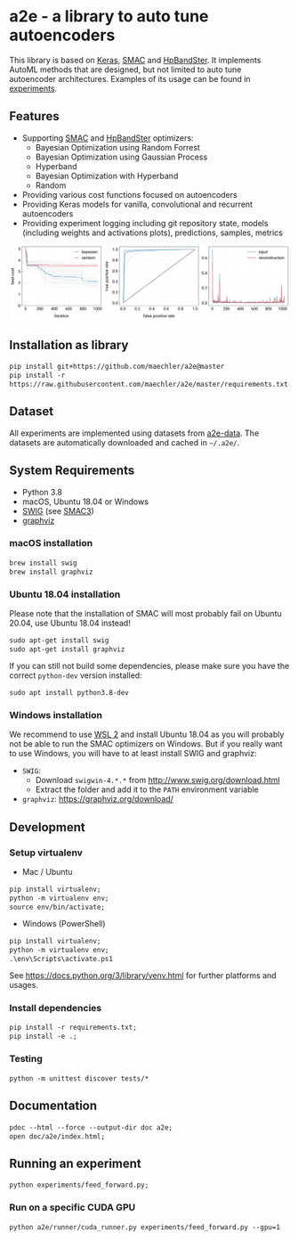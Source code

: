 # a2e - a library to auto tune autoencoders

This library is based on [Keras](https://keras.io/), [SMAC](https://github.com/automl/SMAC3/) and [HpBandSter](https://github.com/automl/HpBandSter/). 
It implements AutoML methods that are designed, but not limited to auto tune autoencoder architectures. Examples of its usage can be found in [experiments](./experiments).

## Features

- Supporting [SMAC](https://github.com/automl/SMAC3/) and [HpBandSter](https://github.com/automl/HpBandSter/) optimizers:
    - Bayesian Optimization using Random Forrest
    - Bayesian Optimization using Gaussian Process
    - Hyperband
    - Bayesian Optimization with Hyperband
    - Random 
- Providing various cost functions focused on autoencoders
- Providing Keras models for vanilla, convolutional and recurrent autoencoders
- Providing experiment logging including git repository state, models (including weights and activations plots), predictions, samples, metrics

![Features overview](./doc/readme.png)

## Installation as library

```
pip install git+https://github.com/maechler/a2e@master
pip install -r https://raw.githubusercontent.com/maechler/a2e/master/requirements.txt
```

## Dataset

All experiments are implemented using datasets from [a2e-data](https://github.com/maechler/a2e-data). 
The datasets are automatically downloaded and cached in `~/.a2e/`.

## System Requirements

- Python 3.8
- macOS, Ubuntu 18.04 or Windows
- [SWIG](http://www.swig.org/) (see [SMAC3](https://automl.github.io/SMAC3/master/installation.html))
- [graphviz](https://graphviz.org/)

### macOS installation

```
brew install swig
brew install graphviz
```

### Ubuntu 18.04 installation

Please note that the installation of SMAC will most probably fail on Ubuntu 20.04, use Ubuntu 18.04 instead!

```
sudo apt-get install swig
sudo apt-get install graphviz
```

If you can still not build some dependencies, please make sure you have the correct `python-dev` version installed:

```
sudo apt install python3.8-dev
```

### Windows installation

We recommend to use [WSL 2](https://docs.microsoft.com/en-us/windows/wsl/install-win10) and install Ubuntu 18.04 as you will probably not be able to run the SMAC optimizers on Windows. 
But if you really want to use Windows, you will have to at least install SWIG and graphviz:

- `SWIG`: 
    - Download `swigwin-4.*.*` from http://www.swig.org/download.html
    - Extract the folder and add it to the `PATH` environment variable
- `graphviz`: https://graphviz.org/download/

## Development

### Setup virtualenv

- Mac / Ubuntu
```
pip install virtualenv;
python -m virtualenv env;
source env/bin/activate;
```

- Windows (PowerShell)
```
pip install virtualenv;
python -m virtualenv env;
.\env\Scripts\activate.ps1
```

See https://docs.python.org/3/library/venv.html for further platforms and usages.

### Install dependencies

```
pip install -r requirements.txt;
pip install -e .;
```

### Testing

```
python -m unittest discover tests/*
```

## Documentation

```
pdoc --html --force --output-dir doc a2e;
open doc/a2e/index.html;
```

## Running an experiment

```
python experiments/feed_forward.py;
```

### Run on a specific CUDA GPU

```
python a2e/runner/cuda_runner.py experiments/feed_forward.py --gpu=1
```